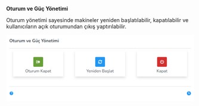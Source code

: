 **Oturum ve Güç Yönetimi**

Oturum yönetimi sayesinde makineler yeniden başlatılabilir, kapatılabilir ve kullanıcıların açık oturumundan çıkış yaptırılabilir.

[![Oturum ve Guc Yonetimi](../images/computerManagement/sessionPowerManagement.png)](../images/computerManagement/sessionPowerManagement.png)
<link href=/lider3.0/assets/style.css rel=stylesheet></link>
